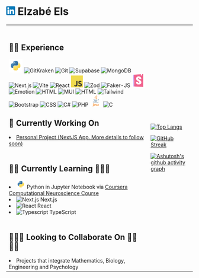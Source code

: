 # [![LinkedIn](./linkedin.png)](https://www.linkedin.com/in/maria-elizabeth-els) Elzabé Els

<table style="border-collapse: collapse; width: 100%;">
<tr>
<td>
<br>
<h2>💃💃 Experience </h2>
<img src="https://raw.githubusercontent.com/github/explore/80688e429a7d4ef2fca1e82350fe8e3517d3494d/topics/python/python.png" height="37" width="37" alt="Python"> <img height="32" width="32" src="https://cdn.simpleicons.org/gitkraken/#179287" alt="GitKraken"/> <img height="32" width="32" src="https://cdn.simpleicons.org/git/#F05032" alt="Git"/> 
<img src="https://avatars.githubusercontent.com/u/54469796?s=40&v=4" width="32" alt="Supabase"> <img src="https://avatars.githubusercontent.com/u/45120?s=48&v=4" width="32" alt="MongoDB"> <img src="https://avatars.githubusercontent.com/u/14985020?s=40&v=4" width="32" alt="Next.js"> <img src="https://avatars.githubusercontent.com/u/65625612?s=40&v=4" width="32" alt="Vite"> <img height="32" width="32" src="https://cdn.simpleicons.org/react/#1572B6" alt="React"/> <img src="https://raw.githubusercontent.com/github/explore/80688e429a7d4ef2fca1e82350fe8e3517d3494d/topics/javascript/javascript.png" width="32" alt="JavaScript"> <img height="32" width="32" src="https://cdn.simpleicons.org/zod/#3E67B1" alt="Zod"/> <img height="32" width="32" src="https://avatars.githubusercontent.com/u/97165289?s=48&v=4" alt="Faker-JS"/> <img src="https://raw.githubusercontent.com/github/explore/80688e429a7d4ef2fca1e82350fe8e3517d3494d/topics/storybook/storybook.png" height="37" width="37" alt="Storybook"> <img src="https://avatars.githubusercontent.com/u/31557565?s=48&v=4" height="37" width="37" alt="Emotion"> <img height="32" width="32" src="https://cdn.simpleicons.org/html5/#E34F26" alt="HTML"/> <img height="32" width="32" src="https://cdn.simpleicons.org/mui/#007FFF" alt="MUI"/> <img height="32" width="32" src="https://cdn.simpleicons.org/html5/#E34F26" alt="HTML"/> <img height="32" width="32" src="https://cdn.simpleicons.org/tailwindcss/#06B6D4" alt="Tailwind"/> <img height="32" width="32" src="https://cdn.simpleicons.org/bootstrap/#7952B3" alt="Bootstrap"/> <img height="32" width="32" src="https://cdn.simpleicons.org/css3/#1572B6" alt="CSS"/> <img height="32" width="32" src="https://cdn.simpleicons.org/csharp/#239120" alt="C#"/> <img height="32" width="32" src="https://cdn.simpleicons.org/php/#777BB4" alt="PHP"/> <img src="https://raw.githubusercontent.com/github/explore/80688e429a7d4ef2fca1e82350fe8e3517d3494d/topics/java/java.png" width="32" alt="Java"> <img height="32" width="32" src="https://cdn.simpleicons.org/c/#A8B9CC" alt="C"/>
<br>
<h2> 🔭 Currently Working On </h2>
<li>
<a href="">Personal Project (NextJS App. More details to follow soon) </a>
</li>
<br>
<h2> 🌱🌱 Currently Learning 🌱🍃🍃 </h2>
<li>
<img src="https://raw.githubusercontent.com/github/explore/80688e429a7d4ef2fca1e82350fe8e3517d3494d/topics/python/python.png" height="25" width="25" alt="Python"> Python in Jupyter Notebook via <a href="https://www.coursera.org/learn/computational-neuroscience">Coursera Computational Neuroscience Course</a>
</li>
<li>
<img height="25" width="25" src="https://avatars.githubusercontent.com/u/14985020?s=40&v=4" alt="Next.js"> Next.js
</li>
<li>
<img height="25" width="25" src="https://cdn.simpleicons.org/react/#61DAFB" alt="React"/> React
</li>
<li>
<img height="25" width="25" src="https://cdn.simpleicons.org/typescript/#61DAFB" alt="Typescript"/> TypeScript
</li>
<br> 
<h2> 🧠🏋️‍♀️ Looking to Collaborate On 🏋️‍♀️🏋️‍♂️ </h2>
<li>
Projects that integrate Mathematics, Biology, Engineering and Psychology
</li>
</td>
            
<td>
            
[![Top Langs](https://github-readme-stats-ekm86oxwf-elzabeels.vercel.app/api/top-langs/?username=ElzabeEls&layout=donut&theme=radical)](https://github.com/ElzabeEls/github-readme-stats) <br>
            
[![GitHub Streak](https://streak-stats.demolab.com/?user=ElzabeEls&theme=neon-dark)](https://git.io/streak-stats) <br>

[![Ashutosh's github activity graph](https://github-readme-activity-graph.vercel.app/graph?username=ElzabeEls&bg_color=000000&color=ff0040&line=00fbff&point=fbff00&area=true&hide_border=true)](https://github.com/ashutosh00710/github-readme-activity-graph)

</td>
</tr>
</table>
